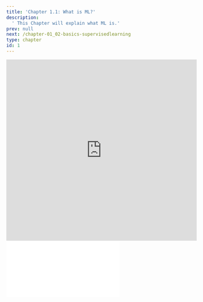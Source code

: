 ```yaml
---
title: 'Chapter 1.1: What is ML?'
description:
  ' This Chapter will explain what ML is.'
prev: null
next: /chapter-01_02-basics-supervisedlearning
type: chapter
id: 1
---
```



<exercise id="1" title="Video Lecture">
<iframe width="100%" height="480" src="https://www.youtube.com/embed/CCzx4UDkzpA" frameborder="0" allow="accelerometer; autoplay; encrypted-media; gyroscope; picture-in-picture" allowfullscreen></iframe>
</exercise>


<exercise id="2" title="Slides">
<object data="pdfs/1/slides-basics-whatisml.pdf
" type="application/pdf" style="width:100%;height:480px">
    <embed src="pdfs/1/slides-basics-whatisml.pdf
" type="application/pdf" />
</object>
</exercise>

